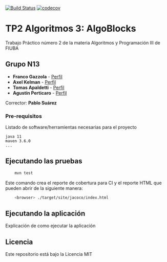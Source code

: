 [![Build Status](https://travis-ci.org/fiuba/algo3_proyecto_base_tp2.svg?branch=master)](https://travis-ci.org/fiuba/algo3_proyecto_base_tp2) [![codecov](https://codecov.io/gh/fiuba/algo3_proyecto_base_tp2/branch/master/graph/badge.svg)](https://codecov.io/gh/fiuba/algo3_proyecto_base_tp2)



# TP2 Algoritmos 3: AlgoBlocks

Trabajo Práctico número 2 de la materia Algoritmos y Programación III de FIUBA

## Grupo N13

* **Franco Gazzola** - [Perfil](https://github.com/franco-jyq)
* **Axel Kelman** - [Perfil](https://github.com/axelkelman)
* **Tomas Apaldetti** - [Perfil](https://github.com/Tomas-L-Apal)
* **Agustin Perticaro** - [Perfil](https://github.com/AgusPerti)

Corrector: **Pablo Suárez**

### Pre-requisitos

Listado de software/herramientas necesarias para el proyecto

```
java 11
maven 3.6.0
...
```

## Ejecutando las pruebas

```bash
    mvn test
```

Este comando crea el reporte de cobertura para CI y el reporte HTML que pueden abrir de la siguiente manera:

```bash
    <browser> ./target/site/jacoco/index.html
```

## Ejecutando la aplicación

Explicación de como ejecutar la aplicación

## Licencia

Este repositorio está bajo la Licencia MIT
